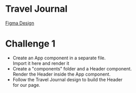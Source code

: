 # Travel Journal

[Figma Design](https://www.figma.com/design/QG4cOExkdbIbhSfWJhs2gs/Travel-Journal?node-id=0-1&p=f&t=iYZrHHho6dlAKdPq-0)

# Challenge 1

- Create an App component in a separate file.\
  Import it here and render it
- Create a "components" folder and a Header component.\
  Render the Header inside the App component.
- Follow the Travel Journal design to build the Header\
  for our page.
